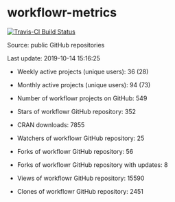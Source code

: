 
<!-- README.md is generated from README.Rmd. Please edit that file -->
workflowr-metrics
=================

[![Travis-CI Build Status](https://travis-ci.org/workflowr/workflowr-metrics.svg?branch=master)](https://travis-ci.org/workflowr/workflowr-metrics)

Source: public GitHub repositories

Last update: 2019-10-14 15:16:25

-   Weekly active projects (unique users): 36 (28)

-   Monthly active projects (unique users): 94 (73)

-   Number of workflowr projects on GitHub: 549

-   Stars of workflowr GitHub repository: 352

-   CRAN downloads: 7855

-   Watchers of workflowr GitHub repository: 25

-   Forks of workflowr GitHub repository: 56

-   Forks of workflowr GitHub repository with updates: 8

-   Views of workflowr GitHub repository: 15590

-   Clones of workflowr GitHub repository: 2451
